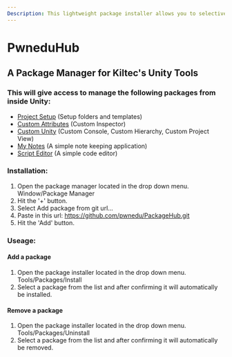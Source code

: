 ```yaml
---
Description: This lightweight package installer allows you to selectively choose to install all the components you have come to know and love from the Unity Tools package via github. Plus includes additional packages like the script editing window, easy project setup, configuration and templates.
---
```


# PwneduHub

## A Package Manager for Kiltec's Unity Tools

### This will give access to manage the following packages from inside Unity:

* [Project Setup](https://github.com/pwnedu/ProjectSetup) (Setup folders and templates) 
* [Custom Attributes](https://github.com/pwnedu/CustomAttributes) (Custom Inspector) 
* [Custom Unity](https://github.com/pwnedu/CustomUnity) (Custom Console, Custom Hierarchy, Custom Project View) 
* [My Notes](https://github.com/pwnedu/MyNotes) (A simple note keeping application) 
* [Script Editor](https://github.com/pwnedu/ScriptEditor) (A simple code editor) 

### Installation:

1. Open the package manager located in the drop down menu. Window/Package Manager
2. Hit the '+' button.
2. Select Add package from git url...
3. Paste in this url: https://github.com/pwnedu/PackageHub.git
4. Hit the 'Add' button.

### Useage:

#### Add a package

1. Open the package installer located in the drop down menu. Tools/Packages/Install
2. Select a package from the list and after confirming it will automatically be installed.

#### Remove a package

1. Open the package installer located in the drop down menu. Tools/Packages/Uninstall
2. Select a package from the list and after confirming it will automatically be removed.
